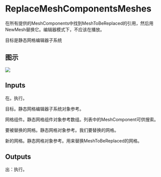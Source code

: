 # ReplaceMeshComponentsMeshes

在所有提供的MeshComponents中找到MeshToBeReplaced的引用，然后用NewMesh替换它。编辑器模式下，不应该在播放。

目标是静态网格编辑器子系统

## 图示

![]($-20221218-21040139.png)

## Inputs

在。执行。

目标。静态网格编辑器子系统对象参考。

网格组件。静态网格组件对象参考数组。列表中的MeshComponent可供搜索。

要被替换的网格。静态网格对象参考。我们要替换的网格。

新的网格。静态网格对象参考。用来替换MeshToBeReplaced的网格。

## Outputs

出：执行。

